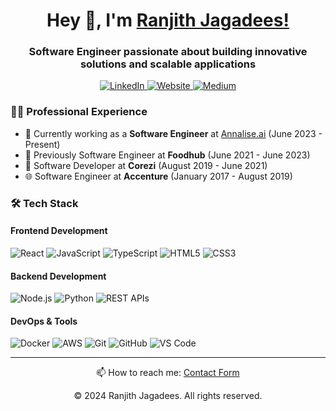 <h1 align="center">Hey 👋, I'm <a href="https://ranjith-jagadeesh.github.io/">Ranjith Jagadees!</a></h1>
<h3 align="center">Software Engineer passionate about building innovative solutions and scalable applications</h3>

<p align="center">
  <a href="https://linkedin.com/in/ranjith-jagadees/">
    <img src="https://img.shields.io/badge/-LinkedIn-0e76a8?style=flat-square&logo=Linkedin&logoColor=white" alt="LinkedIn" />
  </a>
  <a href="https://ranjith-jagadeesh.github.io/">
    <img src="https://img.shields.io/badge/Website-3b5998?style=flat-square&logo=google-chrome&logoColor=white" alt="Website" />
  </a>
  <a href="https://medium.com/@ranjithkumarsid">
    <img src="https://img.shields.io/badge/Medium-12100E?style=flat-square&logo=medium&logoColor=white" alt="Medium" />
  </a>
</p>

### 👨‍💻 Professional Experience

- 🏢 Currently working as a **Software Engineer** at [Annalise.ai](https://www.annalise.ai/) (June 2023 - Present)
- 🍔 Previously Software Engineer at **Foodhub** (June 2021 - June 2023)
- 💼 Software Developer at **Corezi** (August 2019 - June 2021)
- 🌐 Software Engineer at **Accenture** (January 2017 - August 2019)

### 🛠 Tech Stack

#### Frontend Development
![React](https://img.shields.io/badge/-React-05122A?style=flat&logo=react)
![JavaScript](https://img.shields.io/badge/-JavaScript-05122A?style=flat&logo=javascript)
![TypeScript](https://img.shields.io/badge/-TypeScript-05122A?style=flat&logo=typescript)
![HTML5](https://img.shields.io/badge/-HTML5-05122A?style=flat&logo=html5)
![CSS3](https://img.shields.io/badge/-CSS3-05122A?style=flat&logo=css3)

#### Backend Development
![Node.js](https://img.shields.io/badge/-Node.js-05122A?style=flat&logo=node.js)
![Python](https://img.shields.io/badge/-Python-05122A?style=flat&logo=python)
![REST APIs](https://img.shields.io/badge/-REST%20APIs-05122A?style=flat&logo=fastapi)

#### DevOps & Tools
![Docker](https://img.shields.io/badge/-Docker-05122A?style=flat&logo=docker)
![AWS](https://img.shields.io/badge/-AWS-05122A?style=flat&logo=amazon-aws)
![Git](https://img.shields.io/badge/-Git-05122A?style=flat&logo=git)
![GitHub](https://img.shields.io/badge/-GitHub-05122A?style=flat&logo=github)
![VS Code](https://img.shields.io/badge/-VS%20Code-05122A?style=flat&logo=visual-studio-code)

---

<p align="center">
  📫 How to reach me: <a href="https://ranjith-jagadeesh.github.io/#contact">Contact Form</a>
</p>

<p align="center">
  © 2024 Ranjith Jagadees. All rights reserved.
</p>
